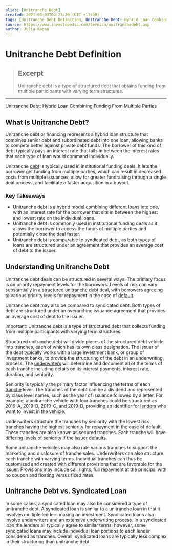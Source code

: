```yaml
---
alias: [Unitranche Debt]
created: 2021-03-03T00:23:30 (UTC +11:00)
tags: [Unitranche Debt Definition, Unitranche Debt: Hybrid Loan Combining Funding From Multiple Parties]
source: https://www.investopedia.com/terms/u/unitranchedebt.asp
author: Julia Kagan
---
```


# Unitranche Debt Definition

> ## Excerpt
> Unitranche debt is a type of structured debt that obtains funding from multiple participants with varying term structures.

---

Unitranche Debt: Hybrid Loan Combining Funding From Multiple Parties
## What Is Unitranche Debt?

Unitranche debt or financing represents a hybrid loan structure that combines senior debt and subordinated debt into one loan, allowing banks to compete better against private debt funds. The borrower of this kind of debt typically pays an interest rate that falls in between the interest rates that each type of loan would command individually.

Unitranche [debt](https://www.investopedia.com/terms/d/debt.asp) is typically used in institutional funding deals. It lets the borrower get funding from multiple parties, which can result in decreased costs from multiple issuances, allow for greater fundraising through a single deal process, and facilitate a faster acquisition in a buyout.

### Key Takeaways

-   Unitranche debt is a hybrid model combining different loans into one, with an interest rate for the borrower that sits in between the highest and lowest rate on the individual loans.
-   Unitranche debt is commonly used in institutional funding deals as it allows the borrower to access the funds of multiple parties and potentially close the deal faster.
-   Unitranche debt is comparable to syndicated debt, as both types of loans are structured under an agreement that provides an average cost of debt to the issuer.

## Understanding Unitranche Debt

Unitranche debt deals can be structured in several ways. The primary focus is on priority repayment levels for the borrowers. Levels of risk can vary substantially in a structured unitranche debt deal, with borrowers agreeing to various priority levels for repayment in the case of [default](https://www.investopedia.com/terms/d/default2.asp).

Unitranche debt may also be compared to syndicated debt. Both types of debt are structured under an overarching issuance agreement that provides an average cost of debt to the issuer.

Important: Unitranche debt is a type of structured debt that collects funding from multiple participants with varying term structures.

Structured unitranche debt will divide pieces of the structured debt vehicle into tranches, each of which has its own class designation. The issuer of the debt typically works with a large investment bank, or group of investment banks, to provide the structuring of the debt in an underwriting process. The [underwriters](https://www.investopedia.com/terms/u/underwriter.asp) will determine and document all of the terms of each tranche including details on its interest payments, interest rate, duration, and seniority.

Seniority is typically the primary factor influencing the terms of each [tranche](https://www.investopedia.com/terms/t/tranches.asp) level. The tranches of the debt can be a dividend and represented by class level names, such as the year of issuance followed by a letter. For example, a unitranche vehicle with four tranches could be structured as 2019-A, 2019-B, 2019-C, and 2019-D, providing an identifier for [lenders](https://www.investopedia.com/terms/l/lender.asp) who want to invest in the vehicle.

Underwriters structure the tranches by seniority with the lowest risk tranches having the highest seniority for repayment in the case of default. These tranches are also known as secured tranches. Each tranche will have differing levels of seniority if the [issuer](https://www.investopedia.com/terms/i/issuer.asp) defaults.

Some unitranche vehicles may also rate various tranches to support the marketing and disclosure of tranche sales. Underwriters can also structure each tranche with varying terms. Individual tranches can thus be customized and created with different provisions that are favorable for the issuer. Provisions may include call rights, full repayment at the principal with no coupon and floating versus fixed rates.

## Unitranche Debt vs. Syndicated Loan

In some cases, a syndicated loan may also be considered a type of unitranche debt. A syndicated loan is similar to a unitranche loan in that it involves multiple lenders making an investment. Syndicated loans also involve underwriters and an extensive underwriting process. In a syndicated loan the lenders all typically agree to similar terms, however, some syndicated loans may include individual loan portions to each lender considered as tranches. Overall, syndicated loans are typically less complex in their structuring than unitranche debt.
